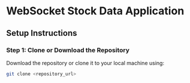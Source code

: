 # WebSocket Stock Data Application

## Setup Instructions

### Step 1: Clone or Download the Repository
Download the repository or clone it to your local machine using:
```bash
git clone <repository_url>
